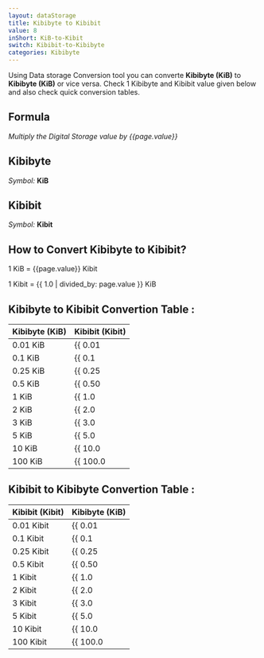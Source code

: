 ```yaml
---
layout: dataStorage
title: Kibibyte to Kibibit
value: 8
inShort: KiB-to-Kibit
switch: Kibibit-to-Kibibyte
categories: Kibibyte
---
```


Using Data storage Conversion tool you can converte **Kibibyte (KiB)** to **Kibibyte (KiB)** or vice versa. Check 1 Kibibyte and Kibibit value given below and also check quick conversion tables.

## Formula
*Multiply the Digital Storage value by {{page.value}}*

## Kibibyte
*Symbol:* **KiB**

## Kibibit
*Symbol:* **Kibit**

## How to Convert Kibibyte to Kibibit?

1 KiB = {{page.value}} Kibit

1 Kibit = {{ 1.0 | divided_by: page.value }} KiB


## Kibibyte to Kibibit Convertion Table :

| Kibibyte (KiB) | Kibibit (Kibit) |
| ---- | ---- |
| 0.01 KiB | {{ 0.01 | times: page.value | round: 12 }} Kibit |
| 0.1 KiB | {{ 0.1 | times: page.value | round: 12 }} Kibit |
| 0.25 KiB | {{ 0.25 | times: page.value | round: 12 }} Kibit |
| 0.5 KiB | {{ 0.50 | times: page.value | round: 12 }} Kibit |
| 1 KiB | {{ 1.0 | times: page.value | round: 12 }} Kibit |
| 2 KiB | {{ 2.0 | times: page.value | round: 12 }} Kibit |
| 3 KiB | {{ 3.0 | times: page.value | round: 12 }} Kibit |
| 5 KiB | {{ 5.0 | times: page.value | round: 12 }} Kibit |
| 10 KiB | {{ 10.0 | times: page.value | round: 12 }} Kibit |
| 100 KiB | {{ 100.0 | times: page.value | round: 12 }} Kibit |

## Kibibit to Kibibyte Convertion Table :

| Kibibit (Kibit) | Kibibyte (KiB) |
| ---- | ---- |
| 0.01 Kibit | {{ 0.01 | divided_by: page.value | round: 12 }} KiB |
| 0.1 Kibit | {{ 0.1 | divided_by: page.value | round: 12 }} KiB |
| 0.25 Kibit | {{ 0.25 | divided_by: page.value | round: 12 }} KiB |
| 0.5 Kibit | {{ 0.50 | divided_by: page.value | round: 12 }} KiB |
| 1 Kibit | {{ 1.0 | divided_by: page.value | round: 12 }} KiB |
| 2 Kibit | {{ 2.0 | divided_by: page.value | round: 12 }} KiB |
| 3 Kibit | {{ 3.0 | divided_by: page.value | round: 12 }} KiB |
| 5 Kibit | {{ 5.0 | divided_by: page.value | round: 12 }} KiB |
| 10 Kibit | {{ 10.0 | divided_by: page.value | round: 12 }} KiB |
| 100 Kibit | {{ 100.0 | divided_by: page.value | round: 12 }} KiB |


<script>
document.getElementById('selectInput')[5].selected = true
document.getElementById('selectOutput')[3].selected = true
</script>
